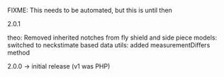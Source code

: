 FIXME: This needs to be automated, but this is until then






2.0.1

 theo: Removed inherited notches from fly shield and side piece
 models: switched to neckstimate based data
 utils: added measurementDiffers method

2.0.0 -> initial release (v1 was PHP)
